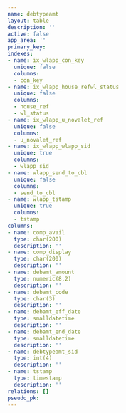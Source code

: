 ```yaml
---
name: debtypeamt
layout: table
description: ''
active: false
app_area: ''
primary_key: 
indexes:
- name: ix_wlapp_con_key
  unique: false
  columns:
  - con_key
- name: ix_wlapp_house_refwl_status
  unique: false
  columns:
  - house_ref
  - wl_status
- name: ix_wlapp_u_novalet_ref
  unique: false
  columns:
  - u_novalet_ref
- name: ix_wlapp_wlapp_sid
  unique: true
  columns:
  - wlapp_sid
- name: wlapp_send_to_cbl
  unique: false
  columns:
  - send_to_cbl
- name: wlapp_tstamp
  unique: true
  columns:
  - tstamp
columns:
- name: comp_avail
  type: char(200)
  description: ''
- name: comp_display
  type: char(200)
  description: ''
- name: debamt_amount
  type: numeric(8,2)
  description: ''
- name: debamt_code
  type: char(3)
  description: ''
- name: debamt_eff_date
  type: smalldatetime
  description: ''
- name: debamt_end_date
  type: smalldatetime
  description: ''
- name: debtypeamt_sid
  type: int(4)
  description: ''
- name: tstamp
  type: timestamp
  description: ''
relations: []
pseudo_pk: 
---
```


